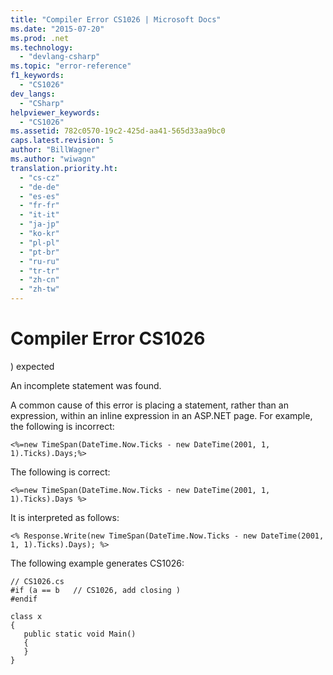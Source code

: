 ```yaml
---
title: "Compiler Error CS1026 | Microsoft Docs"
ms.date: "2015-07-20"
ms.prod: .net
ms.technology: 
  - "devlang-csharp"
ms.topic: "error-reference"
f1_keywords: 
  - "CS1026"
dev_langs: 
  - "CSharp"
helpviewer_keywords: 
  - "CS1026"
ms.assetid: 782c0570-19c2-425d-aa41-565d33aa9bc0
caps.latest.revision: 5
author: "BillWagner"
ms.author: "wiwagn"
translation.priority.ht: 
  - "cs-cz"
  - "de-de"
  - "es-es"
  - "fr-fr"
  - "it-it"
  - "ja-jp"
  - "ko-kr"
  - "pl-pl"
  - "pt-br"
  - "ru-ru"
  - "tr-tr"
  - "zh-cn"
  - "zh-tw"
---
```

# Compiler Error CS1026
) expected  
  
 An incomplete statement was found.  
  
 A common cause of this error is placing a statement, rather than an expression, within an inline expression in an ASP.NET page. For example, the following is incorrect:  
  
```  
<%=new TimeSpan(DateTime.Now.Ticks - new DateTime(2001, 1, 1).Ticks).Days;%>  
```  
  
 The following is correct:  
  
```  
<%=new TimeSpan(DateTime.Now.Ticks - new DateTime(2001, 1, 1).Ticks).Days %>  
```  
  
 It is interpreted as follows:  
  
```  
<% Response.Write(new TimeSpan(DateTime.Now.Ticks - new DateTime(2001, 1, 1).Ticks).Days); %>  
```  
  
 The following example generates CS1026:  
  
```  
// CS1026.cs  
#if (a == b   // CS1026, add closing )  
#endif  
  
class x  
{  
   public static void Main()  
   {  
   }  
}  
```